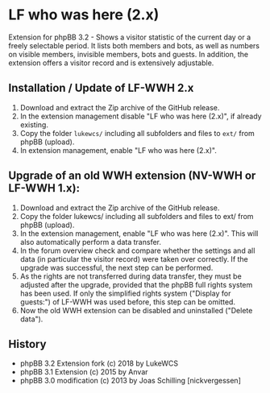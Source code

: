 # LF who was here (2.x)
Extension for phpBB 3.2 - Shows a visitor statistic of the current day or a freely selectable period. It lists both members and bots, as well as numbers on visible members, invisible members, bots and guests. In addition, the extension offers a visitor record and is extensively adjustable.

## Installation / Update of LF-WWH 2.x
1. Download and extract the Zip archive of the GitHub release.
1. In the extension management disable "LF who was here (2.x)", if already existing.
1. Copy the folder `lukewcs/` including all subfolders and files to `ext/` from phpBB (upload).
1. In extension management, enable "LF who was here (2.x)".

## Upgrade of an old WWH extension (NV-WWH or LF-WWH 1.x):
1. Download and extract the Zip archive of the GitHub release.
1. Copy the folder lukewcs/ including all subfolders and files to ext/ from phpBB (upload).
1. In the extension management, enable "LF who was here (2.x)". This will also automatically perform a data transfer.
1. In the forum overview check and compare whether the settings and all data (in particular the visitor record) were taken over correctly. If the upgrade was successful, the next step can be performed.
1. As the rights are not transferred during data transfer, they must be adjusted after the upgrade, provided that the phpBB full rights system has been used. If only the simplified rights system ("Display for guests:") of LF-WWH was used before, this step can be omitted.
1. Now the old WWH extension can be disabled and uninstalled ("Delete data").

## History
* phpBB 3.2 Extension fork (c) 2018 by LukeWCS
* phpBB 3.1 Extension (c) 2015 by Anvar
* phpBB 3.0 modification (c) 2013 by Joas Schilling [nickvergessen]

